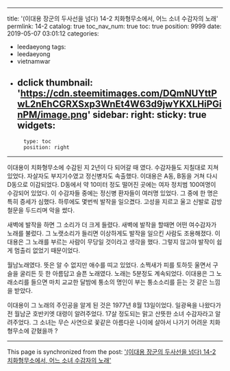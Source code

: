 
---
title: '(이대용 장군의 두사선을 넘다) 14-2 치화형무소에서, 어느 소녀 수감자의 노래'
permlink: 14-2
catalog: true
toc_nav_num: true
toc: true
position: 9999
date: 2019-05-07 03:01:12
categories:
- leedaeyong
tags:
- leedaeyong
- vietnamwar
- dclick
thumbnail: 'https://cdn.steemitimages.com/DQmNUYttPwL2nEhCGRXSxp3WnEt4W63d9jwYKXLHiPGinPM/image.png'
sidebar:
    right:
        sticky: true
widgets:
    -
        type: toc
        position: right
---



이대용이 치화형무소에 수감된 지 2년이 다 되어갈 때 였다. 수감자들도 지칠대로 지쳐있었다. 자살자도 부지기수였고 정신병자도 속출했다. 이대용은 A동, B동을 거쳐 다시 D동으로 이감되었다.  D동에서 약 10미터 정도 떨어진 곳에는 여자 정치범 100여명이 수감되어 있었다. 이 수감자들 중에는 정신병 환자들이 여러명 있었다. 그 중에 한 명은 특히 증세가 심했다. 하루에도 몇번씩 발작을 일으켰다. 고성을 지르고 울고 신발로 감방철문을 두드리며 악을 썼다. 

새벽에 발작을 하면 그 소리가 더 크게 들렸다. 새벽에 발작을 할때면 어떤 여수감자가 노래를 불렀다. 그 노랫소리가 들리면 이상하게도 발작을 일으킨 사람도 조용해졌다. 이대용은 그 노래를 부르는 사람이 무당일 것이라고 생각을 했다. 그렇지 않고야 발작이 쉽게 멈출리 없었기 때문이었다. 

월남노래였다. 뜻은 알 수 없지만 애수를 띠고 있었다. 소쩍새가 피를 토하듯 울면서 구슬을 굴리든 듯 한 아름답고 슬픈 노래였다. 노래는 5분정도 계속되었다. 이대용은 그 노래소리를 들으면 마치 교교한 달밤에 퉁소의 명인이 부는 퉁소소리를 듣는 것 같은 느낌을 받았다.

이대용이 그 노래의 주인공을 알게 된 것은 1977년 8월 13일이었다. 일광욕을 나왔다가 전 월남군 호반키엣 대령이 알려주었다. 17살 정도되는 맑고 산뜻한 소녀 수감자라고 알려주었다. 그 소녀는 무슨 사연으로 꽃같은 아름다운 나이에 살아서 나가기 어려운 치화형무소에 갇혔을까 ? 




- - -

This page is synchronized from the post: ['(이대용 장군의 두사선을 넘다) 14-2 치화형무소에서, 어느 소녀 수감자의 노래'](https://steemit.com/@wisdomandjustice/14-2)
